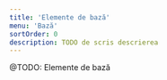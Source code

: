 ```yaml
---
title: 'Elemente de bază'
menu: 'Bază'
sortOrder: 0
description: TODO de scris descrierea
---
```


@TODO: Elemente de bază
